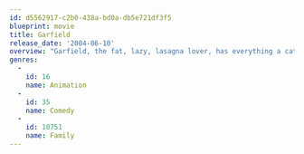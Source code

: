 ```yaml
---
id: d5562917-c2b0-438a-bd0a-db5e721df3f5
blueprint: movie
title: Garfield
release_date: '2004-06-10'
overview: "Garfield, the fat, lazy, lasagna lover, has everything a cat could want. But when Jon, in an effort to impress the Liz - the vet and an old high-school crush - adopts a dog named Odie and brings him home, Garfield gets the one thing he doesn't want. Competition."
genres:
  -
    id: 16
    name: Animation
  -
    id: 35
    name: Comedy
  -
    id: 10751
    name: Family
---
```


